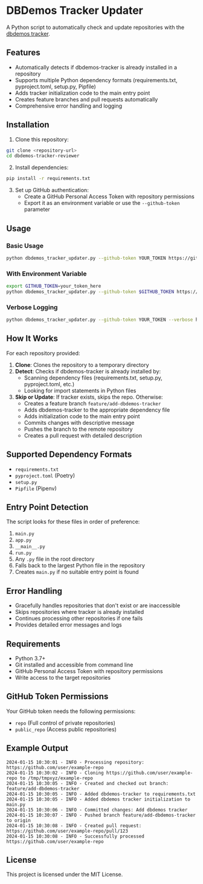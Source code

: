 # DBDemos Tracker Updater

A Python script to automatically check and update repositories with the [dbdemos tracker](https://github.com/databricks-field-eng/dbdemos-tracker).

## Features

- Automatically detects if dbdemos-tracker is already installed in a repository
- Supports multiple Python dependency formats (requirements.txt, pyproject.toml, setup.py, Pipfile)
- Adds tracker initialization code to the main entry point
- Creates feature branches and pull requests automatically
- Comprehensive error handling and logging

## Installation

1. Clone this repository:
```bash
git clone <repository-url>
cd dbdemos-tracker-reviewer
```

2. Install dependencies:
```bash
pip install -r requirements.txt
```

3. Set up GitHub authentication:
   - Create a GitHub Personal Access Token with repository permissions
   - Export it as an environment variable or use the `--github-token` parameter

## Usage

### Basic Usage

```bash
python dbdemos_tracker_updater.py --github-token YOUR_TOKEN https://github.com/user/repo1 https://github.com/user/repo2
```

### With Environment Variable

```bash
export GITHUB_TOKEN=your_token_here
python dbdemos_tracker_updater.py --github-token $GITHUB_TOKEN https://github.com/user/repo
```

### Verbose Logging

```bash
python dbdemos_tracker_updater.py --github-token YOUR_TOKEN --verbose https://github.com/user/repo
```

## How It Works

For each repository provided:

1. **Clone**: Clones the repository to a temporary directory
2. **Detect**: Checks if dbdemos-tracker is already installed by:
   - Scanning dependency files (requirements.txt, setup.py, pyproject.toml, etc.)
   - Looking for import statements in Python files
3. **Skip or Update**: If tracker exists, skips the repo. Otherwise:
   - Creates a feature branch `feature/add-dbdemos-tracker`
   - Adds dbdemos-tracker to the appropriate dependency file
   - Adds initialization code to the main entry point
   - Commits changes with descriptive message
   - Pushes the branch to the remote repository
   - Creates a pull request with detailed description

## Supported Dependency Formats

- `requirements.txt`
- `pyproject.toml` (Poetry)
- `setup.py`
- `Pipfile` (Pipenv)

## Entry Point Detection

The script looks for these files in order of preference:
1. `main.py`
2. `app.py` 
3. `__main__.py`
4. `run.py`
5. Any `.py` file in the root directory
6. Falls back to the largest Python file in the repository
7. Creates `main.py` if no suitable entry point is found

## Error Handling

- Gracefully handles repositories that don't exist or are inaccessible
- Skips repositories where tracker is already installed
- Continues processing other repositories if one fails
- Provides detailed error messages and logs

## Requirements

- Python 3.7+
- Git installed and accessible from command line
- GitHub Personal Access Token with repository permissions
- Write access to the target repositories

## GitHub Token Permissions

Your GitHub token needs the following permissions:
- `repo` (Full control of private repositories)
- `public_repo` (Access public repositories) 

## Example Output

```
2024-01-15 10:30:01 - INFO - Processing repository: https://github.com/user/example-repo
2024-01-15 10:30:02 - INFO - Cloning https://github.com/user/example-repo to /tmp/tmpxyz/example-repo
2024-01-15 10:30:05 - INFO - Created and checked out branch: feature/add-dbdemos-tracker
2024-01-15 10:30:05 - INFO - Added dbdemos-tracker to requirements.txt
2024-01-15 10:30:05 - INFO - Added dbdemos tracker initialization to main.py
2024-01-15 10:30:06 - INFO - Committed changes: Add dbdemos tracker
2024-01-15 10:30:07 - INFO - Pushed branch feature/add-dbdemos-tracker to origin
2024-01-15 10:30:08 - INFO - Created pull request: https://github.com/user/example-repo/pull/123
2024-01-15 10:30:08 - INFO - Successfully processed https://github.com/user/example-repo
```

## License

This project is licensed under the MIT License.
